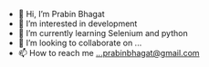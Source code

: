 - 👋 Hi, I’m Prabin Bhagat
- 👀 I’m interested in development
- 🌱 I’m currently learning Selenium and python
- 💞️ I’m looking to collaborate on ...
- 📫 How to reach me ...prabinbhagat@gmail.com

<!---
prabinbhagat/prabinbhagat is a ✨ special ✨ repository because its `README.md` (this file) appears on your GitHub profile.
You can click the Preview link to take a look at your changes.
--->

